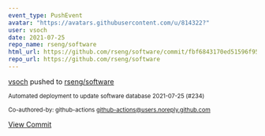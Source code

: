 ```yaml
---
event_type: PushEvent
avatar: "https://avatars.githubusercontent.com/u/814322?"
user: vsoch
date: 2021-07-25
repo_name: rseng/software
html_url: https://github.com/rseng/software/commit/fbf6843170ed51596f958e18342732ffe35f35e9
repo_url: https://github.com/rseng/software
---
```


<a href='https://github.com/vsoch' target='_blank'>vsoch</a> pushed to <a href='https://github.com/rseng/software' target='_blank'>rseng/software</a>

<small>Automated deployment to update software database 2021-07-25 (#234)

Co-authored-by: github-actions <github-actions@users.noreply.github.com></small>

<a href='https://github.com/rseng/software/commit/fbf6843170ed51596f958e18342732ffe35f35e9' target='_blank'>View Commit</a>